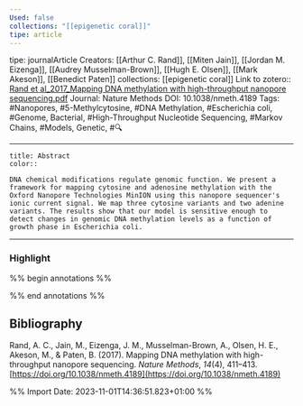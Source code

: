```yaml
---
Used: false
collections: "[[epigenetic coral]]"
tipe: article
---
```

tipe: journalArticle
Creators: [[Arthur C. Rand]], [[Miten Jain]], [[Jordan M. Eizenga]], [[Audrey Musselman-Brown]], [[Hugh E. Olsen]], [[Mark Akeson]], [[Benedict Paten]]
collections: [[epigenetic coral]]
Link to zotero:: [Rand et al_2017_Mapping DNA methylation with high-throughput nanopore sequencing.pdf](zotero://select/library/items/SZIURNSL)
Journal: Nature Methods
DOI: 10.1038/nmeth.4189
Tags: #Nanopores, #5-Methylcytosine, #DNA Methylation, #Escherichia coli, #Genome, Bacterial, #High-Throughput Nucleotide Sequencing, #Markov Chains, #Models, Genetic, #🔍

---
```ad-note
title: Abstract
color:: 

DNA chemical modifications regulate genomic function. We present a framework for mapping cytosine and adenosine methylation with the Oxford Nanopore Technologies MinION using this nanopore sequencer's ionic current signal. We map three cytosine variants and two adenine variants. The results show that our model is sensitive enough to detect changes in genomic DNA methylation levels as a function of growth phase in Escherichia coli.

```

---
### Highlight

%% begin annotations %%







%% end annotations %%

## Bibliography

Rand, A. C., Jain, M., Eizenga, J. M., Musselman-Brown, A., Olsen, H. E., Akeson, M., & Paten, B. (2017). Mapping DNA methylation with high-throughput nanopore sequencing. _Nature Methods_, _14_(4), 411–413. [https://doi.org/10.1038/nmeth.4189](https://doi.org/10.1038/nmeth.4189)

%% Import Date: 2023-11-01T14:36:51.823+01:00 %%

